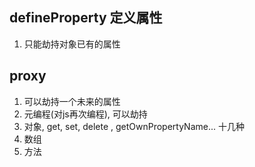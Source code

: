 ## defineProperty 定义属性
1. 只能劫持对象已有的属性


## proxy
1. 可以劫持一个未来的属性
2. 元编程(对js再次编程), 可以劫持
  1. 对象, get, set, delete , getOwnPropertyName... 十几种
  2. 数组
  3. 方法